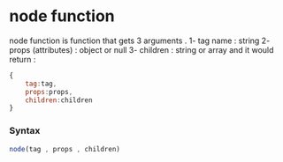 # node function 
node function is function that gets 3 arguments .
1- tag name : string
2- props (attributes) : object or null
3- children : string or array
and it would return :
```js
{
    tag:tag,
    props:props,
    children:children
}
```
### Syntax
```js
node(tag , props , children)
```